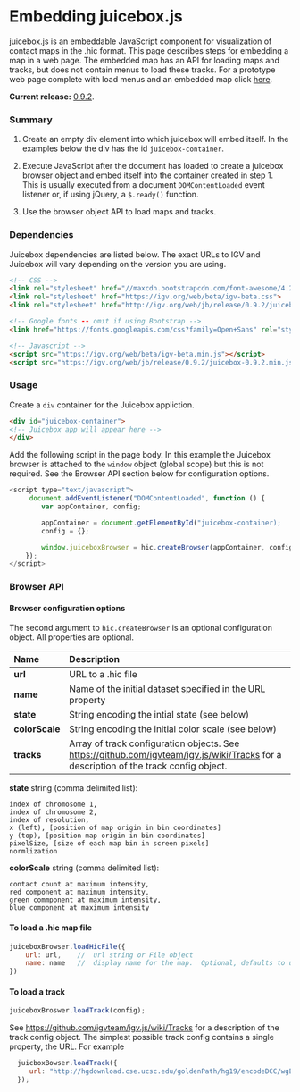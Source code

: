 # Embedding juicebox.js

juicebox.js is an embeddable JavaScript component for visualization of contact maps in the .hic format.  This page describes steps for embedding a map in a
web page.  The embedded map has an API for loading maps and tracks, but
does not contain menus to load these tracks.   For a prototype web page
complete with load menus and an embedded map click [here](site).

**Current release:** [0.9.2](https://igv.org/web/jb/release/0.9.2).

### Summary

1. Create an empty div element into which juicebox will embed itself.  In the examples
below the div has the id `juicebox-container`.

2. Execute JavaScript after the document has loaded to create a juicebox browser object and embed itself into the container created in step 1.   This is usually
executed from a document `DOMContentLoaded` event listener or, if using
jQuery,  a `$.ready()` function.

3. Use the browser object API to load maps and tracks.


### Dependencies

Juicebox dependencies are listed below.   The exact URLs to IGV and Juicebox
will vary depending on the version you are using.

```html
<!-- CSS -->
<link rel="stylesheet" href="//maxcdn.bootstrapcdn.com/font-awesome/4.2.0/css/font-awesome.min.css">
<link rel="stylesheet" href="https://igv.org/web/beta/igv-beta.css">
<link rel="stylesheet" href="http://igv.org/web/jb/release/0.9.2/juicebox-0.9.2.css">

<!-- Google fonts -- omit if using Bootstrap -->
<link href="https://fonts.googleapis.com/css?family=Open+Sans" rel="stylesheet">

<!-- Javascript -->
<script src="https://igv.org/web/beta/igv-beta.min.js"></script>
<script src="https://igv.org/web/jb/release/0.9.2/juicebox-0.9.2.min.js"></script>
```

### Usage

Create a `div` container for the Juicebox appliction.

```html
<div id="juicebox-container">
<!-- Juicebox app will appear here -->
</div>
```

Add the following script in the page body.  In this example the Juicebox browser
is attached to the `window` object (global scope) but this is not required.
See the Browser API section below for configuration options.

```js
<script type="text/javascript">
     document.addEventListener("DOMContentLoaded", function () {
        var appContainer, config;

        appContainer = document.getElementById("juicebox-container);
        config = {};

        window.juiceboxBrowser = hic.createBrowser(appContainer, config);
    });
</script>
```


### Browser API

#### Browser configuration options

The second argument to `hic.createBrowser` is an optional configuration object.  All properties are optional.

Name  | Description
:------------- | :-------------
**url**  | URL to a .hic file
**name**| Name of the initial dataset specified in the URL property
**state**| String encoding the intial state  (see below)
**colorScale** | String encoding the initial color scale (see below)
**tracks** | Array of track configuration objects.  See <https://github.com/igvteam/igv.js/wiki/Tracks> for a description of the track config object.

**state** string (comma delimited list):

```
index of chromosome 1,
index of chromosome 2,
index of resolution,
x (left), [position of map origin in bin coordinates]
y (top), [position map origin in bin coordinates]
pixelSize, [size of each map bin in screen pixels]
normlization
```
**colorScale** string (comma delimited list):

```
contact count at maximum intensity,
red component at maximum intensity,
green commponent at maximum intensity,
blue component at maximum intensity
```


#### To load a .hic map file

```js 
juiceboxBrowser.loadHicFile({
    url: url,    //  url string or File object
    name: name   //  display name for the map.  Optional, defaults to url
})

```


#### To load a track

```js  
juiceboxBroswer.loadTrack(config);

```

See <https://github.com/igvteam/igv.js/wiki/Tracks> for a description of the track config object.  The simplest possible track config contains a single property, the URL.  For example

```js 
  juicboxBowser.loadTrack({
     url: "http://hgdownload.cse.ucsc.edu/goldenPath/hg19/encodeDCC/wgEncodeBroadHistone/wgEncodeBroadHistoneGm12878H3k4me3StdSig.bigWig"
  });
```

